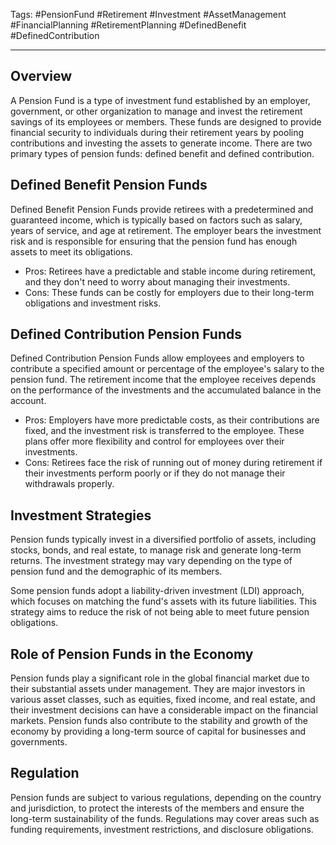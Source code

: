 Tags: #PensionFund #Retirement #Investment #AssetManagement #FinancialPlanning #RetirementPlanning #DefinedBenefit #DefinedContribution

---

## Overview

A Pension Fund is a type of investment fund established by an employer, government, or other organization to manage and invest the retirement savings of its employees or members. These funds are designed to provide financial security to individuals during their retirement years by pooling contributions and investing the assets to generate income. There are two primary types of pension funds: defined benefit and defined contribution.

## Defined Benefit Pension Funds

Defined Benefit Pension Funds provide retirees with a predetermined and guaranteed income, which is typically based on factors such as salary, years of service, and age at retirement. The employer bears the investment risk and is responsible for ensuring that the pension fund has enough assets to meet its obligations.

-   Pros: Retirees have a predictable and stable income during retirement, and they don't need to worry about managing their investments.
-   Cons: These funds can be costly for employers due to their long-term obligations and investment risks.

## Defined Contribution Pension Funds

Defined Contribution Pension Funds allow employees and employers to contribute a specified amount or percentage of the employee's salary to the pension fund. The retirement income that the employee receives depends on the performance of the investments and the accumulated balance in the account.

-   Pros: Employers have more predictable costs, as their contributions are fixed, and the investment risk is transferred to the employee. These plans offer more flexibility and control for employees over their investments.
-   Cons: Retirees face the risk of running out of money during retirement if their investments perform poorly or if they do not manage their withdrawals properly.

## Investment Strategies

Pension funds typically invest in a diversified portfolio of assets, including stocks, bonds, and real estate, to manage risk and generate long-term returns. The investment strategy may vary depending on the type of pension fund and the demographic of its members.

Some pension funds adopt a liability-driven investment (LDI) approach, which focuses on matching the fund's assets with its future liabilities. This strategy aims to reduce the risk of not being able to meet future pension obligations.

## Role of Pension Funds in the Economy

Pension funds play a significant role in the global financial market due to their substantial assets under management. They are major investors in various asset classes, such as equities, fixed income, and real estate, and their investment decisions can have a considerable impact on the financial markets. Pension funds also contribute to the stability and growth of the economy by providing a long-term source of capital for businesses and governments.

## Regulation

Pension funds are subject to various regulations, depending on the country and jurisdiction, to protect the interests of the members and ensure the long-term sustainability of the funds. Regulations may cover areas such as funding requirements, investment restrictions, and disclosure obligations.